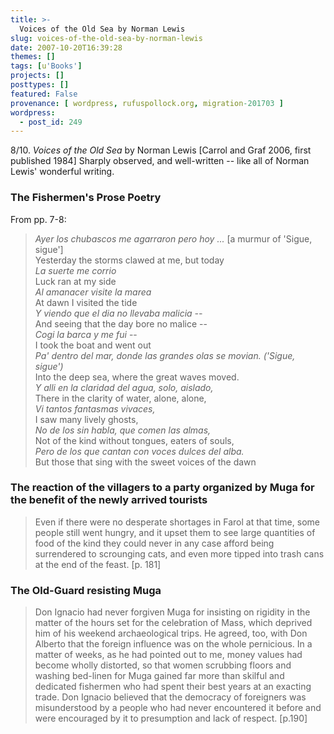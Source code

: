 ```yaml
---
title: >-
  Voices of the Old Sea by Norman Lewis
slug: voices-of-the-old-sea-by-norman-lewis
date: 2007-10-20T16:39:28
themes: []
tags: [u'Books']
projects: []
posttypes: []
featured: False
provenance: [ wordpress, rufuspollock.org, migration-201703 ]
wordpress:
  - post_id: 249
---
```


8/10. *Voices of the Old Sea* by Norman Lewis [Carrol and Graf 2006, first published 1984] Sharply observed, and well-written -- like all of Norman Lewis' wonderful writing.

### The Fishermen's Prose Poetry

From pp. 7-8:

> *Ayer los chubascos me agarraron pero hoy ...* [a murmur of 'Sigue, sigue']  
> Yesterday the storms clawed at me, but today  
> *La suerte me corrio*  
> Luck ran at my side  
> *Al amanacer visite la marea*  
> At dawn I visited the tide  
> *Y viendo que el dia no llevaba malicia --*  
> And seeing that the day bore no malice --  
> *Cogi la barca y me fui* --  
> I took the boat and went out  
> *Pa' dentro del mar, donde las grandes olas se movian. ('Sigue, sigue')*  
> Into the deep sea, where the great waves moved.  
> *Y alli en la claridad del agua, solo, aislado,*  
> There in the clarity of water, alone, alone,  
> *Vi tantos fantasmas vivaces,*  
> I saw many lively ghosts,  
> *No de los sin habla, que comen las almas,*  
> Not of the kind without tongues, eaters of souls,  
> *Pero de los que cantan con voces dulces del alba.*  
> But those that sing with the sweet voices of the dawn

### The reaction of the villagers to a party organized by Muga for the benefit of the newly arrived tourists

> Even if there were no desperate shortages in Farol at that time, some people still went hungry, and it upset them to see large quantities of food of the kind they could never in any case afford being surrendered to scrounging cats, and even more tipped into trash cans at the end of the feast. [p. 181]

### The Old-Guard resisting Muga

> Don Ignacio had never forgiven Muga for insisting on rigidity in the matter of the hours set for the celebration of Mass, which deprived him of his weekend archaeological trips. He agreed, too, with Don Alberto that the foreign influence was on the whole pernicious. In a matter of weeks, as he had pointed out to me, money values had become wholly distorted, so that women scrubbing floors and washing bed-linen for Muga gained far more than skilful and dedicated fishermen who had spent their best years at an exacting trade. Don Ignacio believed that the democracy of foreigners was misunderstood by a people who had never encountered it before and were encouraged by it to presumption and lack of respect. [p.190]

